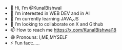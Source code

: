 - 👋 Hi, I’m @KunalBishwal
- 👀 I’m interested in WEB DEV and in AI
- 🌱 I’m currently learning JAVA,JS
- 💞️ I’m looking to collaborate on X and Github
- 📫 How to reach me https://x.com/KunalBishwal18
- 😄 Pronouns: I,ME,MYSELF
- ⚡ Fun fact:.....

<!---
KunalBishwal/KunalBishwal is a ✨ special ✨ repository because its `README.md` (this file) appears on your GitHub profile.
You can click the Preview link to take a look at your changes.
--->

